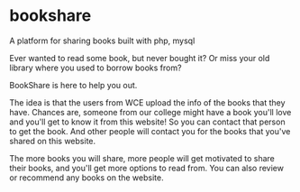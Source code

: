 # bookshare
A platform for sharing books built with php, mysql

Ever wanted to read some book, but never bought it? Or miss your old library where you used to borrow books from?

BookShare is here to help you out.

The idea is that the users from WCE upload the info of the books that they have. Chances are, someone from our college might have a book you'll love and you'll get to know it from this website! So you can contact that person to get the book. And other people will contact you for the books that you've shared on this website.

The more books you will share, more people will get motivated to share their books, and you'll get more options to read from. 
You can also review or recommend any books on the website.

